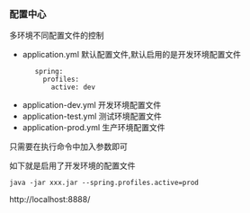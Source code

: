 ### 配置中心

多环境不同配置文件的控制

- application.yml 默认配置文件,默认启用的是开发环境配置文件
    ```
       spring:
         profiles:
           active: dev 
    ```
- application-dev.yml 开发环境配置文件
- application-test.yml 测试环境配置文件
- application-prod.yml 生产环境配置文件


只需要在执行命令中加入参数即可

如下就是启用了开发环境的配置文件

```
java -jar xxx.jar --spring.profiles.active=prod
```

http://localhost:8888/